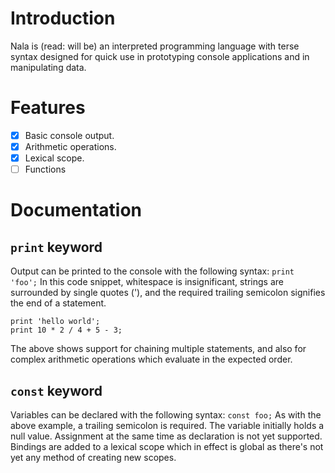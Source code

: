 # Introduction

Nala is (read: will be) an interpreted programming language with terse syntax designed for quick use in prototyping console applications and in manipulating data.

# Features

- [x] Basic console output.
- [x] Arithmetic operations.
- [x] Lexical scope.
- [ ] Functions

# Documentation

## `print` keyword

Output can be printed to the console with the following syntax:
`print 'foo';`
In this code snippet, whitespace is insignificant, strings are surrounded by single quotes ('), and the required trailing semicolon signifies the end of a statement.

```
print 'hello world';
print 10 * 2 / 4 + 5 - 3;
```

The above shows support for chaining multiple statements, and also for complex arithmetic operations which evaluate in the expected order.

## `const` keyword

Variables can be declared with the following syntax:
`const foo;`
As with the above example, a trailing semicolon is required. The variable initially holds a null value. Assignment at the same time as declaration is not yet supported. Bindings are added to a lexical scope which in effect is global as there's not yet any method of creating new scopes.
